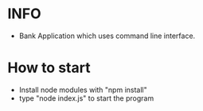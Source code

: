 # INFO

- Bank Application which uses command line interface. 

# How to start
- Install node modules with "npm install"
- type "node index.js" to start the program

